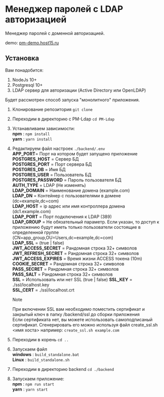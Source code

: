 # Менеджер паролей с LDAP авторизацией 

Менеджер паролей с доменной авторизацией.

demo: [pm-demo.host15.ru](https://pm-demo.host15.ru/)

## Установка
Вам понадобится:
1. NodeJs 10+
2. Postgresql 10+
3. LDAP сервер для авторизации (Active Directory или OpenLDAP)

Будет рассмотрен способ запуска "монолитного" приложения.

1. Клонирование репозитория
```git clone ```
2. Переходим в директорию с PM-Ldap
```cd PM-Ldap```
3. Устанавливаем зависимости:  
   **npm** : `npm install`  
   **yarn** : `yarn install`  
4. Редактируем файл настроек ```./backend/.env```  
   **APP_PORT**= Порт на котором будет запущено приложение  
   **POSTGRES_HOST** = Сервер БД  
   **POSTGRES_PORT** = Порт сервера БД  
   **POSTGRES_DB** = Имя БД  
   **POSTGRES_USER** = Пользователь БД  
   **POSTGRES_PASSWORD** = Пароль пользователя БД  
   **AUTH_TYPE** = LDAP (Не изменять)  
   **LDAP_DOMAIN** = Наименование домена (example.com)  
   **LDAP_DN** = Контейнер с пользователями в домене (dc=example,dc=com)  
   **LDAP_HOST** = ip адрес или имя контроллера домена (dc1.example.com)  
   **LDAP_PORT** = Порт подключения к LDAP (389)  
   **LDAP_GROUP** = Не обязательный параметр. Если указан, то доступ к приложению будут иметь только пользователи состоящие в определенной группе (CN=app_group,OU=Users,dc=example,dc=com)  
   **LDAP_SSL** = (true | false)  
   **JWT_ACCESS_SECRET** = Рандомная строка 32+ символов  
   **JWT_REFRESH_SECRET** = Рандомная строка 32+ символов  
   **JWT_ACCESS_EXPIRES** = Время жизни ACCESS токена (10m)  
   **COOKIE_SECRET** =  Рандомная строка 32+ символов  
   **PASS_SECRET** =  Рандомная строка 32+ символов  
   **PASS_SALT** =  Рандомная строка 32+ символов  
   **SSL** = Использовать или нет SSL (true | false)
   **SSL_KEY** = ./ssl/localhost.key  
   **SSL_CERT** = ./ssl/localhost.crt  

   >[!NOTE]
   >При включении SSL вам необходимо поместить сертификат и закрытый ключ в папку /backend/ssl до сборки приложения  
   > Если сертификата нет, вы можете использовать самоподписаный сертификат. Сгенерировать его можно используя файл create_ssl.sh <имя хоста> например: `create_ssl.sh example.com`
   
5. Переходим в корень ```cd ..```
6. Запускаем файл  
   **windows** : `build_standalone.bat`  
   **Linux** : `build_standalone.sh`
7.  Переходим в директорию backend ```cd ./backend```
8.  Запускаем приложение:  
    **npm** : `npm run start`  
    **yarn** : `yarn start` 